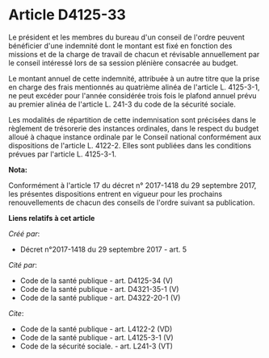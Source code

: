# Article D4125-33

Le président et les membres du bureau d'un conseil de l'ordre peuvent bénéficier d'une indemnité dont le montant est fixé en
fonction des missions et de la charge de travail de chacun et révisable annuellement par le conseil intéressé lors de sa
session plénière consacrée au budget. 

Le montant annuel de cette indemnité, attribuée à un autre titre que la prise en charge des frais mentionnés au quatrième
alinéa de l'article L. 4125-3-1, ne peut excéder pour l'année considérée trois fois le plafond annuel prévu au premier alinéa
de l'article L. 241-3 du code de la sécurité sociale. 

Les modalités de répartition de cette indemnisation sont précisées dans le règlement de trésorerie des instances ordinales,
dans le respect du budget alloué à chaque instance ordinale par le Conseil national conformément aux dispositions de
l'article L. 4122-2. Elles sont publiées dans les conditions prévues par l'article L. 4125-3-1.

**Nota:**

Conformément à l'article 17 du décret n° 2017-1418 du 29 septembre 2017, les présentes dispositions entrent en vigueur pour
les prochains renouvellements de chacun des conseils de l'ordre suivant sa publication.

**Liens relatifs à cet article**

_Créé par_:

  - Décret n°2017-1418 du 29 septembre 2017 - art. 5

_Cité par_:

  - Code de la santé publique - art. D4125-34 (V)
  - Code de la santé publique - art. D4321-35-1 (V)
  - Code de la santé publique - art. D4322-20-1 (V)

_Cite_:

  - Code de la santé publique - art. L4122-2 (VD)
  - Code de la santé publique - art. L4125-3-1 (V)
  - Code de la sécurité sociale. - art. L241-3 (VT)
